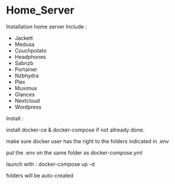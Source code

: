 # Home_Server
Installation home server
Include :
- Jackett
- Medusa
- Couchpotato
- Headphones
- Sabnzb
- Portainer
- Nzbhydra
- Plex
- Muximux
- Glances
- Nextcloud
- Wordpress



Install :

install docker-ce & docker-compose if not allready done.

make sure docker user has the right to the folders indicated in .env

put the .env on the same folder as docker-compose.yml

launch with : docker-compose up -d

folders will be auto-created

